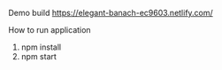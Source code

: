 Demo build
https://elegant-banach-ec9603.netlify.com/

How to run application

1. npm install
2. npm start
